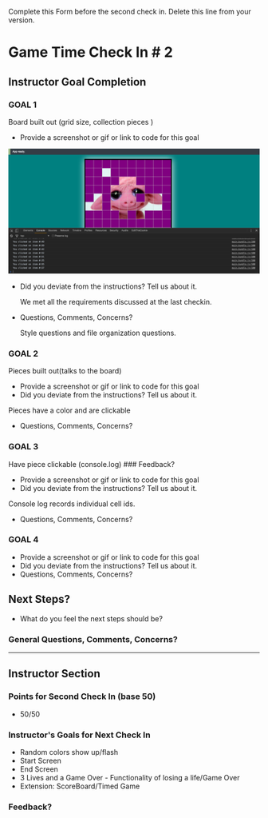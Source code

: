 Complete this Form before the second check in. Delete this line from your version.

# Game Time Check In # 2

## Instructor Goal Completion

### GOAL 1

Board built out (grid size, collection pieces )

  - Provide a screenshot or gif or link to code for this goal


  ![screenshot](puzzlenary_screen_shot_ckin2.png)


  - Did you deviate from the instructions? Tell us about it.

    We met all the requirements discussed at the last checkin.

  - Questions, Comments, Concerns?

    Style questions and file organization questions.

### GOAL 2

Pieces built out(talks to the board)


- Provide a screenshot or gif or link to code for this goal
- Did you deviate from the instructions? Tell us about it.

Pieces have a color and are clickable

- Questions, Comments, Concerns?

### GOAL 3

Have piece clickable (console.log) ### Feedback?

- Provide a screenshot or gif or link to code for this goal
- Did you deviate from the instructions? Tell us about it.

Console log records individual cell ids.

- Questions, Comments, Concerns?

### GOAL 4

- Provide a screenshot or gif or link to code for this goal
- Did you deviate from the instructions? Tell us about it.
- Questions, Comments, Concerns?

## Next Steps?

- What do you feel the next steps should be?

### General Questions, Comments, Concerns?

-----

## Instructor Section

### Points for Second Check In (base 50)
- 50/50

### Instructor's Goals for Next Check In
  - Random colors show up/flash
  - Start Screen
  - End Screen
  - 3 Lives and a Game Over - Functionality of losing a life/Game Over
  - Extension: ScoreBoard/Timed Game

### Feedback?
